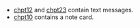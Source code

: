 * [chpt12](./chpt12.html) and [chpt23](./chpt23.html) contain text messages.
* [chpt10](./chpt10.html) contains a note card.
